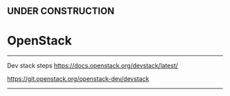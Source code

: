 
## UNDER CONSTRUCTION

# OpenStack

---

Dev stack steps
https://docs.openstack.org/devstack/latest/

https://git.openstack.org/openstack-dev/devstack

---

